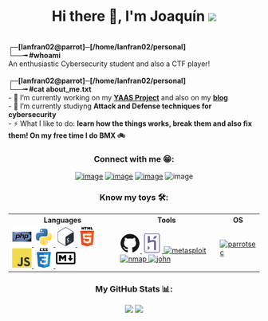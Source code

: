 <h1 align="center">Hi there 👋, I'm Joaquín <img height="40" src="https://emoji.gg/assets/emoji/9879_hackerman.gif"></h1>
<br>
<b>┌─[lanfran02@parrot]─[/home/lanfran02/personal]
<br>
└──╼ #whoami</b>
<br>
An enthusiastic Cybersecurity student and also a CTF player!
<br>
<br>
<b>┌─[lanfran02@parrot]─[/home/lanfran02/personal]
<br>
└──╼ #cat about_me.txt</b>
<br>
- 🔭 I’m currently working on my <b><a href="https://github.com/lanfran02/YAAS">YAAS Project</a></b> and also on my <b><a href="https://lanfran02.github.io/">blog</a></b>
<br>
- 🌱 I’m currently studiyng <b>Attack and Defense techniques for cybersecurity</b>
<br>
- ⚡ What I like to do: <b>learn how the things works, break them and also fix them! On my free time I do BMX 🚲</b>

<h3 align="center">Connect with me 😁:</h3>
<div align="center">

[![image](https://img.shields.io/badge/Email-D14836?style=for-the-badge&logo=gmail&logoColor=white)](mailto:joacolanfran@gmail.com)
[![image](https://img.shields.io/badge/LinkedIn-0077B5?style=for-the-badge&logo=linkedin&logoColor=white)](https://www.linkedin.com/in/joaquin-lanfranconi/)
[![image](https://img.shields.io/badge/Telegram-2CA5E0?style=for-the-badge&logo=telegram&logoColor=white)](https://t.me/lanfran02)
![image](https://img.shields.io/badge/Lanfran02%231337-%237289DA.svg?style=for-the-badge&logo=discord&logoColor=white)

<h3 align="center">Know my toys 🛠:</h3>
  
<table>
  <tr>
    <th> Languages </th>
    <th> Tools </th>
    <th> OS </th>
  </tr>
  <tr>
    <td>
      <a href="https://www.php.net/" target="_blank"> 
        <img src="https://raw.githubusercontent.com/devicons/devicon/master/icons/php/php-original.svg" alt="php" width="40" height="40"/> 
      </a>
      <a href="https://www.python.org" target="_blank"> 
        <img src="https://raw.githubusercontent.com/devicons/devicon/master/icons/python/python-original.svg" alt="python" width="40" height="40"/> 
      </a>  
      <a href="https://www.gnu.org/software/bash/" target="_blank"> 
        <img src="https://raw.githubusercontent.com/devicons/devicon/master/icons/bash/bash-original.svg" alt="bash" width="40" height="40"/> 
      </a>  
      <a href="https://www.w3.org/html/" target="_blank"> 
        <img src="https://raw.githubusercontent.com/devicons/devicon/master/icons/html5/html5-original-wordmark.svg" alt="html5" width="40" height="40"/> 
      </a>
      <a href="https://developer.mozilla.org/en-US/docs/Web/JavaScript" target="_blank"> 
        <img src="https://raw.githubusercontent.com/devicons/devicon/master/icons/javascript/javascript-original.svg" alt="javascript" width="40" height="40"/> 
      </a> 
      <a href="https://www.w3schools.com/css/" target="_blank"> 
        <img src="https://raw.githubusercontent.com/devicons/devicon/master/icons/css3/css3-original-wordmark.svg" alt="css3" width="40" height="40"/> 
      </a> 
      <a href="https://www.markdownguide.org/" target="_blank"> 
        <img src="https://raw.githubusercontent.com/devicons/devicon/master/icons/markdown/markdown-original.svg" alt="markdown" width="40" height="40"/> 
      </a>
    </td>
    <td>
      <a href="https://github.com/" target="_blank"> 
        <img src="https://raw.githubusercontent.com/devicons/devicon/master/icons/github/github-original.svg" alt="github" width="40" height="40"/> 
      </a>
      <a href="https://www.heroku.com/" target="_blank"> 
        <img src="https://raw.githubusercontent.com/devicons/devicon/master/icons/heroku/heroku-original.svg" alt="heroku" width="40" height="40"/> 
      </a>
      <a href="https://www.metasploit.com/" target="_blank"> 
        <img src="https://pbs.twimg.com/profile_images/580131056629735424/2ENTk2K2.png" alt="metasploit" width="40" height="40"/> 
      </a>
      <a href="https://nmap.org/" target="_blank"> 
        <img src="https://nmap.org/images/nmap-logo-256x256.png" alt="nmap" width="40" height="40"/> 
      </a>
      <a href="https://www.openwall.com/john/" target="_blank"> 
        <img src="https://static.techspot.com/images2/downloads/topdownload/2017/05/jtr.png" alt="john" width="40" height="40"/> 
      </a>
    </td>
    <td>
      <a href="https://www.parrotsec.org/" target="_blank"> 
        <img src="https://upload.wikimedia.org/wikipedia/commons/4/45/Parrot_Logo.png" alt="parrotsec" width="40" height="40"/> 
      </a>
    </td>
  </tr>
</table>
  
<h3 align="center">My GitHub Stats 📊:</h3>
  
<p align= "center">
  <img height= "150" src="https://github-readme-stats.vercel.app/api?username=lanfran02&theme=react&show_icons=true&include_all_commits=true" />
  <img height= "150" src="https://github-readme-stats.vercel.app/api/top-langs/?username=lanfran02&theme=react&layout=compact" />
</p>
  
